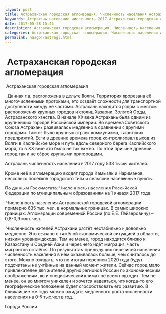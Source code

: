 ```yaml
---
layout: post
title: Астраханская городская агломерация. Численность населения Астрахани
keywords: Астрахань население численность 2017 Астраханская городская агломерация 
date: 2017-05-28 15:46
description: Астраханская городская агломерация. Численность населения Астрахани 2017
categories: Астраханская городская агломерация. Численность населения Астрахани 2017
permalink: nasgor/astragl.html
---
```


#  Астраханская городская агломерация



 Астраханская городская агломерация



  Данная г.а. расположена в дельте Волги. Территория прорезана её многочисленными протоками, это создаёт сложности для транспортной доступности между её частями. Астрахань находится рядом с местом расположения крупных городов и столиц Хазарии, Золотой Орды, Астраханского ханства. В начале XX века Астрахань была одним из крупнейших городов Российской империи. Во времена Советского Союза Астрахань развивалась медленно в сравнении с другими городами. Там не было крупных строек коммунизма, гигантских предприятий. Если в древние времена город контролировал выход из Волги в Каспийское море и путь вдоль северного берега Каспийского моря, то в XX веке это было не так важно.  По этой причине древний город так и не оброс крупными пригородами.



Астрахань численность населения в 2017 году 533 тысяч жителей.


Кроме неё  в агломерацию входят города Камызяк и Нариманов, несколько посёлков городского типа и сельские населённые пункты.




По данным Госкомстата: Численность населения Российской Федерации по муниципальным образованиям на 1 января 2017 года.


 Численность населения Астраханской городской агломерации примерно 635 тыс. чел. в нормальных границах. В самых широких границах: Агломерации современной России (по Е.Е. Лейзеровичу) – 0,8-0,9 млн. чел. 




 Численность жителей Астрахани растёт нестабильно и довольно медленно. Это связано с тяжёлой экономической ситуацией в области, низким уровнем дохода. Тем не менее, город находится близко к Казахстану и Средней Азии и через него идёт миграция, часть мигрантов остаётся. По результатам предыдущих переписей населения численность населения в нём оказывалась больше, чем считалось до этого. Можно ожидать, что по итогам переписи 2020 года будут подсчитаны не учтённые на данный момент жители. Сейчас город мало привлекателен для жителей других регионов России по экономическим соображениям, но и специфический климат не всем подходит. Тем не менее, он во многом уникален и хочется надеяться, что когда-то его географическое положение будет способствовать его развитию.  В ближайшие же годы можно ожидать медленного роста численности населения на 0-5 тыс.чел в год.




Города России

		
